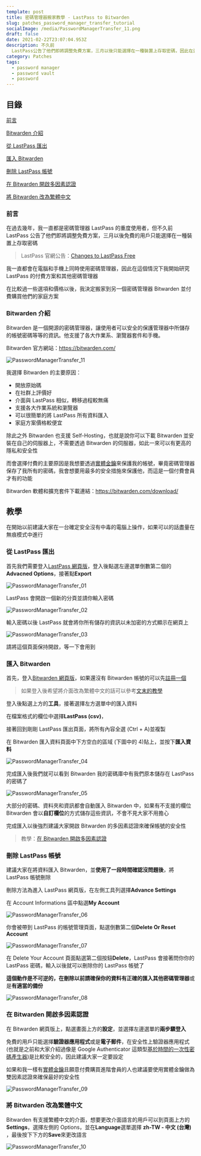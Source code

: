 ```yaml
---
template: post
title: 密碼管理器搬家教學 - LastPass to Bitwarden
slug: patches_password_manager_transfer_tutorial
socialImage: /media/PasswordManagerTransfer_11.png
draft: false
date: 2021-02-22T23:07:04.953Z
description: 不久前
  LastPass公告了他們即將調整免費方案，三月以後只能選擇在一種裝置上存取密碼，因此在這個情況下我開始研究LastPass的付費方案和其他密碼管理器。在比較過後，我決定搬家到另一個密碼管理器Bitwarden
category: Patches
tags:
  - password manager
  - password vault
  - password
---
```


## 目錄

[前言](#前言)

[Bitwarden 介紹](#bitwarden介紹)

[從 LastPass 匯出](#從lastpass匯出)

[匯入 Bitwarden](#匯入bitwarden)

[刪除 LastPass 帳號](#刪除lastpass帳號)

[在 Bitwarden 開啟多因素認證](#在bitwarden開啟多因素認證)

[將 Bitwarden 改為繁體中文](#將bitwarden改為繁體中文)

### 前言

在過去幾年，我一直都是密碼管理器 LastPass 的重度使用者，但不久前 LastPass 公告了他們即將調整免費方案，三月以後免費的用戶只能選擇在一種裝置上存取密碼

> LastPass 官網公告：[Changes to LastPass Free](https://blog.lastpass.com/2021/02/changes-to-lastpass-free/)

我一直都會在電腦和手機上同時使用密碼管理器，因此在這個情況下我開始研究 LastPass 的付費方案和其他密碼管理器

在比較過一些選項和價格以後，我決定搬家到另一個密碼管理器 Bitwarden 並付費購買他們的家庭方案

### Bitwarden 介紹

Bitwarden 是一個開源的密碼管理器，讓使用者可以安全的保護管理器中所儲存的帳號密碼等等的資訊。他支援了各大作業系、瀏覽器套件和手機。

Bitwarden 官方網站：<https://bitwarden.com/>

![PasswordManagerTransfer_11](/media/PasswordManagerTransfer_11.png)

我選擇 Bitwarden 的主要原因：

- 開放原始碼
- 在社群上評價好
- 介面與 LastPass 相似，轉移過程較無痛
- 支援各大作業系統和瀏覽器
- 可以很簡單的將 LastPass 所有資料匯入
- 家庭方案價格較便宜

除此之外 Bitwarden 也支援 Self-Hosting，也就是說你可以下載 Bitwarden 並安裝在自己的伺服器上，不需要透過 Bitwarden 的伺服器，如此一來可以有更高的隱私和安全性

而會選擇付費的主要原因是我想要透過[實體金鑰](/posts/ep28_why_you_shouldnt_use_sms_as_2FA#u2f-實體金鑰)來保護我的帳號，畢竟密碼管理器保存了我所有的密碼，我會想要用最多的安全措施來保護他，而這是一個付費會員才有的功能

[](https://bitwarden.com/)Bitwarden 軟體和擴充套件下載連結：<https://bitwarden.com/download/>

## 教學

在開始以前建議大家在一台確定安全沒有中毒的電腦上操作，如果可以的話盡量在無痕模式中進行

### 從 LastPass 匯出

首先我們需要登入[LastPass 網頁版](https://lastpass.com/?ac=1)，登入後點選左邊選單倒數第二個的**Advacned Options**，接著點**Export**

![PasswordManagerTransfer_01](/media/PasswordManagerTransfer_01.png)

LastPass 會開啟一個新的分頁並請你輸入密碼

![PasswordManagerTransfer_02](/media/PasswordManagerTransfer_02.png)

輸入密碼以後 LastPass 就會將你所有儲存的資訊以未加密的方式顯示在網頁上

![PasswordManagerTransfer_03](/media/PasswordManagerTransfer_03.png)

請將這個頁面保持開啟，等一下會用到

### 匯入 Bitwarden

首先，登入[Bitwarden 網頁版](https://vault.bitwarden.com/#/)，如果還沒有 Bitwarden 帳號的可以先[註冊一個](https://vault.bitwarden.com/#/register)

> 如果登入後希望將介面改為繁體中文的話可以參考[文末的教學](#將-bitwarden-改為繁體中文)

登入後點選上方的**工具**，接著選擇左方選單中的匯入資料

在檔案格式的欄位中選擇**LastPass (csv)**，

接著回到剛剛 LastPass 匯出頁面，將所有內容全選 (Ctrl + A)並複製

在 Bitwarden 匯入資料頁面中下方空白的區域 (下圖中的 4)貼上，並按下**匯入資料**

![PasswordManagerTransfer_04](/media/PasswordManagerTransfer_04.png)

完成匯入後我們就可以看到 Bitwarden 我的密碼庫中有我們原本儲存在 LastPass 的密碼了

![PasswordManagerTransfer_05](/media/PasswordManagerTransfer_05.png)

大部分的密碼、資料夾和資訊都會自動匯入 Bitwarden 中，如果有不支援的欄位 Bitwarden 會以**自訂欄位**的方式儲存這些資訊，不會不見大家不用擔心

完成匯入以後強烈建議大家開啟 Bitwarden 的多因素認證來確保帳號的安全性

> 教學：[在 Bitwarden 開啟多因素認證](#在-bitwarden-開啟多因素認證)

### 刪除 LastPass 帳號

建議大家在將資料匯入 Bitwarden，並**使用了一段時間確認沒問題後**，將 LastPass 帳號刪除

刪除方法為進入 LastPass 網頁版，在左側工具列選擇**Advance Settings**

在 Account Informations 區中點選**My Account**

![PasswordManagerTransfer_06](/media/PasswordManagerTransfer_06.png)

你會被帶到 LastPass 的帳號管理頁面，點選倒數第二個**Delete Or Reset Account**

![PasswordManagerTransfer_07](/media/PasswordManagerTransfer_07.png)

在 Delete Your Account 頁面點選第二個按鈕**Delete**，LastPass 會接著問你你的 LastPass 密碼，輸入以後就可以刪除你的 LastPass 帳號了

**這個動作是不可逆的，**在刪除以前請確保你的資料有**正確的匯入其他密碼管理器**或是**有適當的備份**

![PasswordManagerTransfer_08](/media/PasswordManagerTransfer_08.png)

### 在 Bitwarden 開啟多因素認證

在 Bitwarden 網頁版上，點選畫面上方的**設定**，並選擇左邊選單的**兩步驟登入**

免費的用戶只能選擇**驗證器應用程式**或是**電子郵件**，在安全性上驗證器應用程式 (也就是之前和大家介紹過像是 Google Authenticator 這類型[基於時間的一次性密碼產生器](/posts/ep28_why_you_shouldnt_use_sms_as_2FA#totp密碼產生器))是比較安全的，因此建議大家一定要設定

如果和我一樣有[實體金鑰](/posts/ep28_why_you_shouldnt_use_sms_as_2FA#u2f-實體金鑰)且願意付費購買進階會員的人也建議要使用實體金鑰做為雙因素認證來確保最好的安全性

![PasswordManagerTransfer_09](/media/PasswordManagerTransfer_09.png)

### 將 Bitwarden 改為繁體中文

Bitwarden 有支援繁體中文的介面，想要更改介面語言的用戶可以到頁面上方的**Settings**，選擇左側的 Options，並在**Language**選單選擇 **zh-TW - 中文 (台灣)** ，最後按下下方的**Save**來更改語言

![PasswordManagerTransfer_10](/media/PasswordManagerTransfer_10.png)
